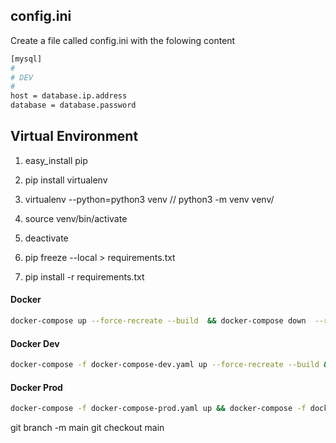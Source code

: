 ## config.ini

Create a file called config.ini with the folowing content

```bash
[mysql]
#
# DEV
#
host = database.ip.address
database = database.password
```

## Virtual Environment

1. easy_install pip
2. pip install virtualenv

3. virtualenv --python=python3 venv // python3 -m venv venv/
4. source venv/bin/activate
5. deactivate

6. pip freeze --local > requirements.txt
7. pip install -r requirements.txt


#### Docker

```bash
docker-compose up --force-recreate --build  && docker-compose down  --remove-orphans

```

#### Docker Dev

```bash
docker-compose -f docker-compose-dev.yaml up --force-recreate --build && docker-compose -f docker-compose-dev.yaml   down --remove-orphans
```

#### Docker Prod

```bash
docker-compose -f docker-compose-prod.yaml up && docker-compose -f docker-compose-prod.yaml down --remove-orphans
```


git branch -m main
git checkout main
